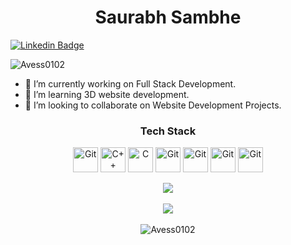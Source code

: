 <h1 align="center">Saurabh Sambhe</h1>

[![Linkedin Badge](https://img.shields.io/badge/Saurabh-Sambhe-blue?style=flat-square&logo=linkedin)](https://www.linkedin.com/in/saurabh-sambhe-4a0905143/)

<p align="left"> <img src="https://komarev.com/ghpvc/?username=Avess0102&label=Profile%20views&color=282684&style=flat" alt="Avess0102" /> </p>

- 🔭 I’m currently working on Full Stack Development.
- 🌱 I’m learning 3D website development.
- 👯 I’m looking to collaborate on Website Development Projects.
  
<h3 align="center"> Tech Stack </h3>
<p align="center">
<img src="https://raw.githubusercontent.com/gilbarbara/logos/master/logos/ubuntu.svg" alt="Git" width="40" height="40"/>
<img src="https://raw.githubusercontent.com/gilbarbara/logos/master/logos/c-plusplus.svg" alt="C++" width="40" height="40"/> 
<img src="https://raw.githubusercontent.com/gilbarbara/logos/master/logos/c.svg" alt="C" width="40" height="40"/> 
<img src="https://raw.githubusercontent.com/gilbarbara/logos/master/logos/git-icon.svg" alt="Git" width="40" height="40"/>
<img src="https://raw.githubusercontent.com/gilbarbara/logos/master/logos/python.svg" alt="Git" width="40" height="40"/>
<img src="https://raw.githubusercontent.com/gilbarbara/logos/master/logos/react.svg" alt="Git" width="40" height="40"/>
<img src="https://raw.githubusercontent.com/gilbarbara/logos/master/logos/threejs.svg" alt="Git" width="40" height="40"/>
</p>


<p align="center">
  <img  src="https://github-readme-stats.vercel.app/api?username=Avess0102&show_icons=true&&theme=dark&&hide_border=false&&count_private=true&include_all_commits=true)](https://github.com/anuraghazra/github-readme-stats" />
  <br><br>
  <img  src="https://github-readme-streak-stats.herokuapp.com/?user=Avess0102&&hide_border=false&&theme=dark&&show_icons=true" />
  <br><br>
  <img src="https://github-readme-stats.vercel.app/api/top-langs?username=Avess0102&show_icons=true&locale=en&layout=compact&theme=dark" alt="Avess0102" />
</p>
